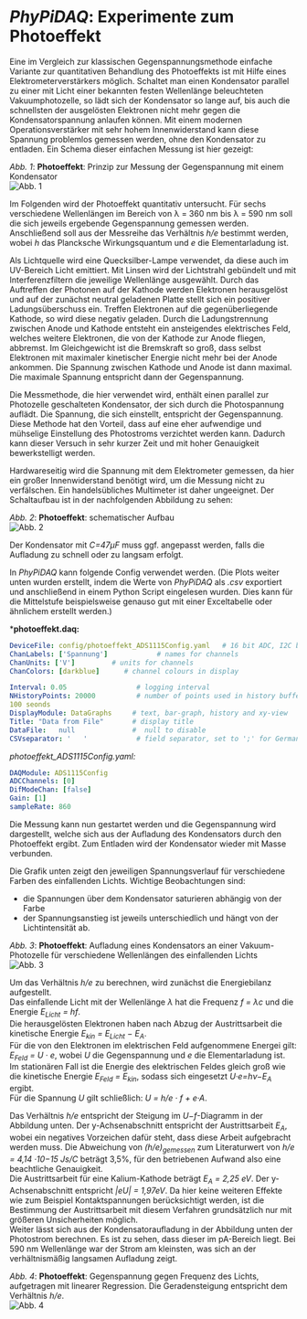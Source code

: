# *PhyPiDAQ*: Experimente zum Photoeffekt

Eine im Vergleich zur klassischen Gegenspannungsmethode einfache Variante zur  quantitativen Behandlung des Photoeffekts ist mit Hilfe eines Elektrometerverstärkers 
möglich. Schaltet man einen Kondensator parallel zu einer mit Licht einer bekannten 
festen Wellenlänge beleuchteten Vakuumphotozelle, so lädt sich der Kondensator so lange 
auf, bis auch die schnellsten der ausgelösten Elektronen nicht mehr gegen die
Kondensatorspannung anlaufen können. Mit einem modernen Operationsverstärker 
mit sehr hohem Innenwiderstand kann diese Spannung problemlos gemessen werden, ohne
den Kondensator zu entladen. Ein Schema dieser einfachen Messung ist hier gezeigt: 

*Abb. 1*:  **Photoeffekt**: Prinzip zur Messung der Gegenspannung mit einem Kondensator    
                    ![Abb. 1](images/Photoeffekt_prinzip.png)  


Im Folgenden wird der Photoeffekt quantitativ untersucht. Für sechs verschiedene 
Wellenlängen im Bereich von λ = 360 nm bis λ = 590 nm soll die sich jeweils ergebende 
Gegenspannung gemessen werden. Anschließend soll aus der Messreihe das Verhältnis 
*h/e* bestimmt werden, wobei *h* das Plancksche Wirkungsquantum und *e* die Elementarladung ist. 

Als Lichtquelle wird eine Quecksilber-Lampe verwendet, da diese auch im UV-Bereich Licht emittiert. Mit Linsen wird der 
Lichtstrahl gebündelt und mit Interferenzfiltern die jeweilige Wellenlänge ausgewählt. Durch das Auftreffen der 
Photonen auf der Kathode werden Elektronen herausgelöst und auf der zunächst neutral geladenen Platte stellt sich ein 
positiver Ladungsüberschuss ein. Treffen Elektronen auf die gegenüberliegende Kathode, so wird diese negativ geladen. 
Durch die Ladungstrennung zwischen Anode und Kathode entsteht ein ansteigendes elektrisches Feld, welches weitere 
Elektronen, die von der Kathode zur Anode fliegen, abbremst. Im Gleichgewicht ist die Bremskraft so groß, dass selbst 
Elektronen mit maximaler kinetischer Energie nicht mehr bei der Anode ankommen. Die Spannung zwischen Kathode und Anode 
ist dann maximal. Die maximale Spannung entspricht dann der Gegenspannung.  

Die Messmethode, die hier verwendet wird, enthält einen parallel zur Photozelle geschalteten Kondensator, der sich 
durch die Photospannung auflädt. Die Spannung, die sich einstellt, entspricht der Gegenspannung. Diese Methode hat den 
Vorteil,  dass auf eine eher aufwendige und mühselige Einstellung des Photostroms verzichtet werden kann. Dadurch kann 
dieser Versuch in sehr kurzer Zeit und mit hoher Genauigkeit bewerkstelligt werden.   

Hardwareseitig wird die Spannung mit dem Elektrometer gemessen, da hier ein  großer Innenwiderstand benötigt wird, um 
die Messung nicht zu verfälschen.  Ein handelsübliches Multimeter ist daher ungeeignet. Der Schaltaufbau ist in der 
nachfolgenden Abbildung zu sehen:

*Abb. 2*:  **Photoeffekt**: schematischer Aufbau  
                    ![Abb. 2](images/photo_aufbau.png)  

Der Kondensator mit *C=47µF* muss ggf. angepasst werden, falls die Aufladung zu schnell oder zu langsam erfolgt.

In *PhyPiDAQ* kann folgende Config verwendet werden. (Die Plots weiter unten wurden erstellt, indem die Werte von 
*PhyPiDAQ* als *.csv* exportiert und anschließend in einem Python Script eingelesen wurden. Dies kann für die 
Mittelstufe beispielsweise genauso gut mit einer Exceltabelle oder ähnlichem erstellt werden.)

***photoeffekt.daq:**

```yaml
DeviceFile: config/photoeffekt_ADS1115Config.yaml   # 16 bit ADC, I2C bus
ChanLabels: ['Spannung']            # names for channels 
ChanUnits: ['V']         # units for channels 
ChanColors: [darkblue]      # channel colours in display

Interval: 0.05                 # logging interval 
NHistoryPoints: 20000          # number of points used in history buffer, time=NHistoryPoints*Interval = 2000*0.05 = 
100 seonds
DisplayModule: DataGraphs     # text, bar-graph, history and xy-view
Title: "Data from File"       # display title
DataFile:   null              #  null to disable 
CSVseparator: '   '            # field separator, set to ';' for German Excel   
```

*photoeffekt_ADS1115Config.yaml:*
```yaml
DAQModule: ADS1115Config  
ADCChannels: [0]
DifModeChan: [false]
Gain: [1]
sampleRate: 860
```
Die Messung kann nun gestartet werden und die Gegenspannung wird dargestellt, welche sich  aus der Aufladung des 
Kondensators durch den Photoeffekt ergibt. Zum Entladen wird der Kondensator wieder mit Masse verbunden.  

Die Grafik unten zeigt den jeweiligen Spannungsverlauf für verschiedene Farben des einfallenden Lichts. Wichtige 
Beobachtungen sind: 
  - die Spannungen über dem Kondensator saturieren abhängig von der Farbe
  - der Spannungsanstieg ist jeweils unterschiedlich und hängt von der Lichtintensität ab.

*Abb. 3*:  **Photoeffekt**: Aufladung eines Kondensators an einer Vakuum-Photozelle für verschiedene Wellenlängen des 
einfallenden Lichts  
                    ![Abb. 3](images/photo_1.png)  


Um das Verhältnis *h/e* zu berechnen, wird zunächst die Energiebilanz aufgestellt.  
Das einfallende Licht mit der Wellenlänge *λ* hat die Frequenz *f = λc* und die Energie
 *E<sub>Licht</sub> = hf*.  
Die herausgelösten Elektronen haben nach Abzug der Austrittsarbeit die kinetische Energie
 *E<sub>kin</sub> = E<sub>Licht</sub> − E<sub>A</sub>*.  
Für die von den Elektronen im elektrischen Feld aufgenommene Energei gilt:  
*E<sub>Feld</sub> = U · e*,
wobei *U* die Gegenspannung und *e* die Elementarladung ist.  
Im  stationären Fall ist die Energie des elektrischen Feldes gleich groß wie die kinetische Energie *E<sub>Feld</sub> = 
E<sub>kin</sub>*, sodass sich eingesetzt 
*U·e=hν−E<sub>A</sub>* 
ergibt.  
Für die Spannung *U* gilt schließlich: *U = h/e · f + e·A*.

Das Verhältnis *h/e* entspricht  der Steigung im *U*−*f*-Diagramm in der Abbildung unten. 
Der y-Achsenabschnitt entspricht  der Austrittsarbeit *E<sub>A</sub>*, wobei ein negatives Vorzeichen dafür steht, dass 
diese  Arbeit aufgebracht werden muss. 
Die Abweichung von *(h/e)<sub>gemessen</sub>* zum Literaturwert von *h/e = 4,14 ·10−15 Js/C* beträgt 3,5%, für den 
betriebenen Aufwand also eine beachtliche Genauigkeit.  
Die Austrittsarbeit für eine Kalium-Kathode beträgt *E<sub>A</sub> = 2,25 eV*. 
Der y-Achsenabschnitt  entspricht *|eU| = 1,97eV*. Da hier keine weiteren Effekte wie zum Beispiel  Kontaktspannungen 
berücksichtigt werden, ist die Bestimmung der Austrittsarbeit mit diesem Verfahren grundsätzlich nur mit größeren 
Unsicherheiten möglich.  
Weiter lässt sich aus der Kondensatoraufladung  in der Abbildung unten der Photostrom berechnen. Es ist zu sehen, dass 
dieser im  pA-Bereich liegt. Bei 590 nm Wellenlänge war der Strom am kleinsten, was sich an der verhältnismäßig 
langsamen Aufladung zeigt.

*Abb. 4*:  **Photoeffekt**:  Gegenspannung gegen Frequenz des Lichts, aufgetragen mit linearer Regression. Die 
Geradensteigung entspricht dem Verhältnis *h/e*.  
                    ![Abb. 4](images/photo_2.png)  

